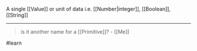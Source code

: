   A single [[Value]] or unit of data i.e. [[Number|integer]], [[Boolean]], [[String]]

---

> is it another name for a [[Primitive]]? - [[Me]]

#learn 